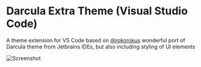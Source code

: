 # Darcula Extra Theme (Visual Studio Code)
A theme extension for VS Code based on [@rokorokus](https://github.com/rokoroku) wonderful port of Darcula theme from Jetbrains IDEs, but also including styling of UI elements

![Screenshot](https://kraftwer1.visualstudio.com/1b087407-3707-41d3-97a4-07db8b1b1cdd/_api/_versioncontrol/itemContent?repositoryId=6b909478-89b3-4a2c-a313-582c7ba3c0e8&path=%2FScreenshot.png&version=GBmaster&contentOnly=true&__v=5 "Screenshot")

